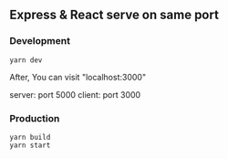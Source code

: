 ## Express & React serve on same port

### Development

```shell
yarn dev
```

After, You can visit "localhost:3000"

server: port 5000
client: port 3000

### Production

```shell
yarn build
yarn start
```
